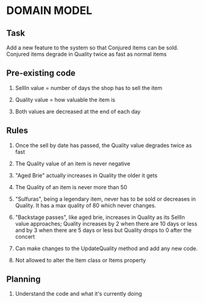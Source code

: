 # DOMAIN MODEL

## Task

Add a new feature to the system so that Conjured items can be sold. Conjured items degrade in Quality twice as fast as normal items

## Pre-existing code

1. SellIn value = number of days the shop has to sell the item

2. Quality value = how valuable the item is

3. Both values are decreased at the end of each day

## Rules

1. Once the sell by date has passed, the Quality value degrades twice as fast

2. The Quality value of an item is never negative

3. "Aged Brie" actually increases in Quality the older it gets

4. The Quality of an item is never more than 50

5. "Sulfuras", being a legendary item, never has to be sold or decreases in Quality. It has a max quality of 80 which never changes.

6. "Backstage passes", like aged brie, increases in Quality as its SellIn value approaches; Quality increases by 2 when there are 10 days or less and by 3 when there are 5 days or less but Quality drops to 0 after the concert

7. Can make changes to the UpdateQuality method and add any new code.

8. Not allowed to alter the Item class or Items property

## Planning

1. Understand the code and what it's currently doing
